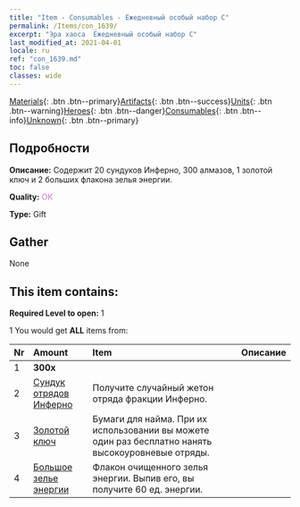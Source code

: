 ```yaml
---
title: "Item - Consumables - Ежедневный особый набор С"
permalink: /Items/con_1639/
excerpt: "Эра хаоса  Ежедневный особый набор С"
last_modified_at: 2021-04-01
locale: ru
ref: "con_1639.md"
toc: false
classes: wide
---
```

 [Materials](/ru/Items/){: .btn .btn--primary}[Artifacts](/ru/Items/Artifacts/){: .btn .btn--success}[Units](/ru/Items/Units/){: .btn .btn--warning}[Heroes](/ru/Items/Heroes/){: .btn .btn--danger}[Consumables](/ru/Items/Consumables/){: .btn .btn--info}[Unknown](/ru/Items/Unknown/){: .btn .btn--primary}

## Подробности
 **Описание:** Содержит 20 сундуков Инферно, 300 алмазов, 1 золотой ключ и 2 больших флакона зелья энергии.

 **Quality:** <span style="color: #DA70D6">OK</span>

 **Type:** Gift

## Gather

  None

## This item contains:

 **Required Level to open:** 1

 1 You would get **ALL** items  from:

  | Nr | Amount |     Item    | Описание |
  |:---|:-------|:------------|:-----------:|
  | 1 |  **300x** | <i class="fas fa-gem"/> |  | 
  | 2 | [Сундук отрядов Инферно](/ru/Items/con_1273/) | Получите случайный жетон отряда фракции Инферно. | 
  | 3 | [Золотой ключ](/ru/Items/con_783/) | Бумаги для найма. При их использовании вы можете один раз бесплатно нанять высокоуровневые отряды. | 
  | 4 | [Большое зелье энергии](/ru/Items/con_706/) | Флакон очищенного зелья энергии. Выпив его, вы получите 60 ед. энергии. | 
